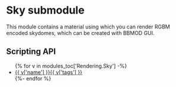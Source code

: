 # Sky submodule
This module contains a material using which you can render RGBM encoded skydomes,
which can be created with BBMOD GUI.

## Scripting API
<ul>
{% for v in modules_toc['Rendering.Sky'] -%}
    <li><a href="{{ v['name'] }}.html">{{ v['name'] }}{{ v['tags'] }}</a></li>
{%- endfor %}
</ul>
